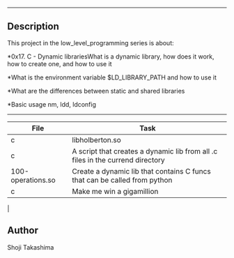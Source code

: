 #
---
## Description

This project in the low_level_programming series is about:

*0x17. C - Dynamic librariesWhat is a dynamic library, how does it work, how to create one, and how to use it

*What is the environment variable $LD_LIBRARY_PATH and how to use it

*What are the differences between static and shared libraries

*Basic usage nm, ldd, ldconfig

---
File|Task
---|---
c | libholberton.so
c | A script that creates a dynamic lib from all .c files in the currend directory
100-operations.so | Create a dynamic lib that contains C funcs that can be called from python
c | Make me win a gigamillion
 | 

## Author
 Shoji Takashima

